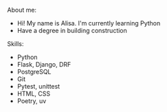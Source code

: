 About me:
- Hi! My name is Alisa. I'm currently learning Python
- Have a degree in building construction

Skills:
- Python
- Flask, Django, DRF
- PostgreSQL
- Git
- Pytest, unittest
- HTML, CSS
- Poetry, uv

<!--
**alisa-kz/alisa-kz** is a ✨ _special_ ✨ repository because its `README.md` (this file) appears on your GitHub profile.

Here are some ideas to get you started:

- 🔭 I’m currently working on ...
- 🌱 I’m currently learning ...
- 👯 I’m looking to collaborate on ...
- 🤔 I’m looking for help with ...
- 💬 Ask me about ...
- 📫 How to reach me: ...
- 😄 Pronouns: ...
- ⚡ Fun fact: ...
-->
